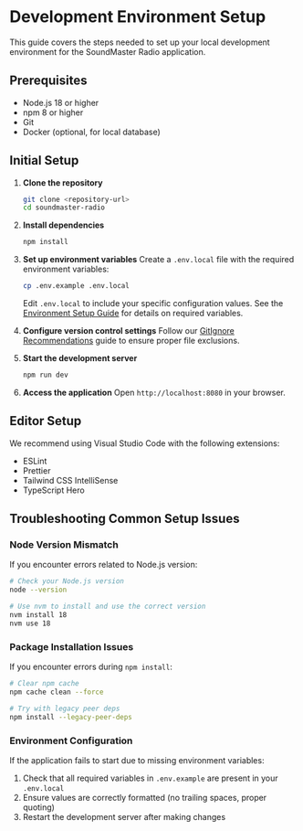 
# Development Environment Setup

This guide covers the steps needed to set up your local development environment for the SoundMaster Radio application.

## Prerequisites

- Node.js 18 or higher
- npm 8 or higher
- Git
- Docker (optional, for local database)

## Initial Setup

1. **Clone the repository**
   ```bash
   git clone <repository-url>
   cd soundmaster-radio
   ```

2. **Install dependencies**
   ```bash
   npm install
   ```

3. **Set up environment variables**
   Create a `.env.local` file with the required environment variables:
   ```bash
   cp .env.example .env.local
   ```
   
   Edit `.env.local` to include your specific configuration values. See the [Environment Setup Guide](../ENVIRONMENT_SETUP.md) for details on required variables.

4. **Configure version control settings**
   Follow our [GitIgnore Recommendations](../GITIGNORE_RECOMMENDATIONS.md) guide to ensure proper file exclusions.

5. **Start the development server**
   ```bash
   npm run dev
   ```

6. **Access the application**
   Open `http://localhost:8080` in your browser.

## Editor Setup

We recommend using Visual Studio Code with the following extensions:
- ESLint
- Prettier
- Tailwind CSS IntelliSense
- TypeScript Hero

## Troubleshooting Common Setup Issues

### Node Version Mismatch

If you encounter errors related to Node.js version:
```bash
# Check your Node.js version
node --version

# Use nvm to install and use the correct version
nvm install 18
nvm use 18
```

### Package Installation Issues

If you encounter errors during `npm install`:
```bash
# Clear npm cache
npm cache clean --force

# Try with legacy peer deps
npm install --legacy-peer-deps
```

### Environment Configuration

If the application fails to start due to missing environment variables:
1. Check that all required variables in `.env.example` are present in your `.env.local`
2. Ensure values are correctly formatted (no trailing spaces, proper quoting)
3. Restart the development server after making changes
